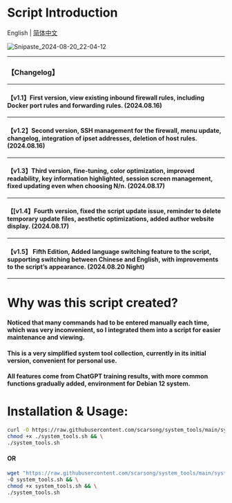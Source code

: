 # Script Introduction

English | [简体中文](./README.zh-cn.md)

![Snipaste_2024-08-20_22-04-12](https://github.com/user-attachments/assets/2e6a7d86-4049-480c-93d8-29d86a1cff20)

---

### 【Changelog】

---

#### 【v1.1】First version, view existing inbound firewall rules, including Docker port rules and forwarding rules. (2024.08.16)

---

#### 【v1.2】Second version, SSH management for the firewall, menu update, changelog, integration of ipset addresses, deletion of host rules. (2024.08.16)

---

#### 【v1.3】Third version, fine-tuning, color optimization, improved readability, key information highlighted, session screen management, fixed updating even when choosing N/n. (2024.08.17)

---

#### 【[v1.4】Fourth version, fixed the script update issue, reminder to delete temporary update files, aesthetic optimizations, added author website display. (2024.08.17)

---
#### 【v1.5】 Fifth Edition, Added language switching feature to the script, supporting switching between Chinese and English, with improvements to the script’s appearance. (2024.08.20 Night)
---
# Why was this script created?

#### Noticed that many commands had to be entered manually each time, which was very inconvenient, so I integrated them into a script for easier maintenance and viewing.
#### This is a very simplified system tool collection, currently in its initial version, convenient for personal use.
#### All features come from ChatGPT training results, with more common functions gradually added, environment for Debian 12 system.

# Installation & Usage:

```bash
curl -O https://raw.githubusercontent.com/scarsong/system_tools/main/system_tools.sh && \
chmod +x ./system_tools.sh && \
./system_tools.sh
```
#### OR
```bash
wget "https://raw.githubusercontent.com/scarsong/system_tools/main/system_tools.sh?$(date +%s)" \
-O system_tools.sh && \
chmod +x system_tools.sh && \
./system_tools.sh
```
